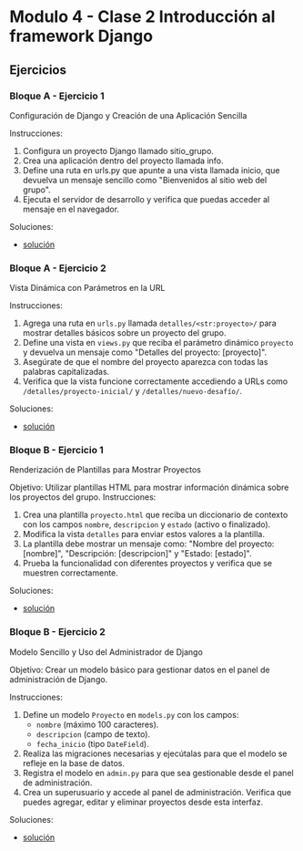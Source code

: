 # Modulo 4 - Clase 2 Introducción al framework Django

## Ejercicios

### Bloque A - Ejercicio 1

Configuración de Django y Creación de una Aplicación Sencilla

Instrucciones: 
1. Configura un proyecto Django llamado sitio_grupo.
2. Crea una aplicación dentro del proyecto llamada info.
3. Define una ruta en urls.py que apunte a una vista llamada inicio, que devuelva un mensaje sencillo como "Bienvenidos al sitio web del grupo".
4. Ejecuta el servidor de desarrollo y verifica que puedas acceder al mensaje en el navegador.

Soluciones:
* [solución](bloque-a-ej-1/)

### Bloque A - Ejercicio 2

Vista Dinámica con Parámetros en la URL

Instrucciones:
1. Agrega una ruta en `urls.py` llamada `detalles/<str:proyecto>/` para mostrar detalles básicos sobre un proyecto del grupo.
2. Define una vista en `views.py` que reciba el parámetro dinámico `proyecto` y devuelva un mensaje como "Detalles del proyecto: [proyecto]".
3. Asegúrate de que el nombre del proyecto aparezca con todas las palabras capitalizadas.
4. Verifica que la vista funcione correctamente accediendo a URLs como `/detalles/proyecto-inicial/` y `/detalles/nuevo-desafío/`.


Soluciones:
* [solución](bloque-a-ej-2/)

### Bloque B - Ejercicio 1

Renderización de Plantillas para Mostrar Proyectos

Objetivo: Utilizar plantillas HTML para mostrar información dinámica sobre los proyectos del grupo. 
Instrucciones: 
1. Crea una plantilla `proyecto.html` que reciba un diccionario de contexto con los campos `nombre`, `descripcion` y `estado` (activo o finalizado).
2. Modifica la vista `detalles` para enviar estos valores a la plantilla. 
3. La plantilla debe mostrar un mensaje como: "Nombre del proyecto: [nombre]", "Descripción: [descripcion]" y "Estado: [estado]".
4. Prueba la funcionalidad con diferentes proyectos y verifica que se muestren correctamente.


Soluciones:
* [solución](bloque-b-ej-1/)

### Bloque B - Ejercicio 2

Modelo Sencillo y Uso del Administrador de Django

Objetivo: Crear un modelo básico para gestionar datos en el panel de administración de Django. 

Instrucciones:
1. Define un modelo `Proyecto` en `models.py` con los campos:
    - `nombre` (máximo 100 caracteres).
    - `descripcion` (campo de texto).
    - `fecha_inicio` (tipo `DateField`). 
2. Realiza las migraciones necesarias y ejecútalas para que el modelo se refleje en la base de datos.
3. Registra el modelo en `admin.py` para que sea gestionable desde el panel de administración.
4. Crea un superusuario y accede al panel de administración. Verifica que puedes agregar, editar y eliminar proyectos desde esta interfaz.

Soluciones:
* [solución](bloque-b-ej-2/)